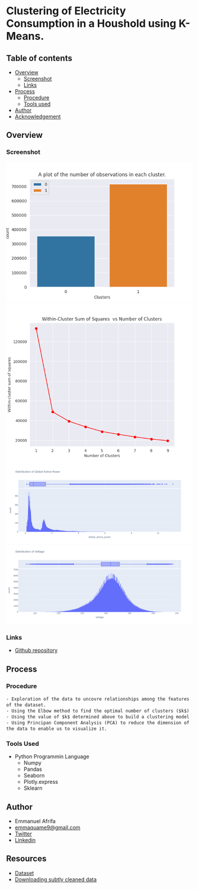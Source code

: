 # Clustering of Electricity Consumption in a Houshold using K-Means.

## Table of contents
- [Overview](#overview)
    - [Screenshot](#screenshot)
    - [Links](#links)
- [Process](#process)
    - [Procedure](#procedure)
    - [Tools used](#tools-used)
- [Author](#author)
- [Acknowledgement](#resources)


## Overview
### Screenshot
![Screenshots of some graphs produced in the work](./bar_clusters.png)
![Screenshots of some graphs produced in the work](./elbow.png)
![Screenshots of some graphs produced in the work](./newplot.png)
![Screenshots of some graphs produced in the work](./newplot1.png)

### Links
- [Github repository](https://github.com/Emmanuel-Afrifa/Clustering-of-electricity-of-consumption-using-k-means-clustering)


## Process
### Procedure
    - Exploration of the data to uncovre relationships among the features of the dataset.
    - Using the Elbow method to find the optimal number of clusters ($k$)
    - Using the value of $k$ determined above to build a clustering model
    - Using Principan Component Analysis (PCA) to reduce the dimension of the data to enable us to visualize it.

### Tools Used
- Python Programmin Language
    - Numpy
    - Pandas
    - Seaborn
    - Plotly.express
    - Sklearn



## Author
- Emmanuel Afrifa
- [emmaquame9@gmail.com](mailto:emmaquame9@gmail.com)
- [Twitter](https://twitter.com/Emma33712365)
- [Linkedin](https://www.linkedin.com/in/emmanuel-afrifa-840674214/)

## Resources
- [Dataset](https://archive.ics.uci.edu/dataset/235/individual+household+electric+power+consumption)
- [Downloading subtly cleaned data](https://drive.google.com/file/d/1tg27OlWWOAP-5k1aQoWiyQZJN7mifqCY/view?usp=drive_link)
